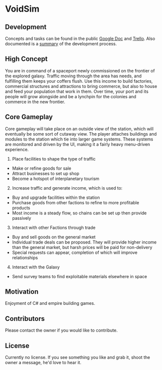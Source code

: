 # VoidSim
## Development

Concepts and tasks can be found in the public [Google Doc](https://docs.google.com/document/d/1bT2nHyHK3gr07vE92bUfm1ZlPeioPMD3LhMdtIkSH8o/edit?usp=sharing) and [Trello](https://trello.com/b/UQ94zc9O/spaceport). Also documented is a [summary](https://docs.google.com/document/d/1S708WuA_8S-gEVn_FZLBpdu-lbpbQhcxNvui4b3C3VM/edit?usp=sharing) of the development process.

## High Concept

You are in command of a spaceport newly commissioned on the frontier of the explored galaxy. Traffic moving through the area has needs, and fulfilling them keeps your coffers flush. Use this income to build factories, commercial structures and attractions to bring commerce, but also to house and feed your population that work in them. Over time, your port and its people will grow alongside and be a lynchpin for the colonies and commerce in the new frontier.

## Core Gameplay

Core gameplay will take place on an outside view of the station, which will eventually be some sort of cutaway view. The player attaches buildings and modules to the station which tie into larger game systems. These systems are monitored and driven by the UI, making it a fairly heavy menu-driven experience.

1. Place facilities to shape the type of traffic
  * Make or refine goods for sale
  * Attract businesses to set up shop
  * Become a hotspot of interplanetary tourism
2. Increase traffic and generate income, which is used to:  
  * Buy and upgrade facilities within the station
  * Purchase goods from other factions to refine to more profitable products
  * Most income is a steady flow, so chains can be set up then provide passively
3. Interact with other Factions through trade
  * Buy and sell goods on the general market
  * Individual trade deals can be proposed. They will provide higher income than the general market, but harsh prices will be paid for non-delivery
  * Special requests can appear, completion of which will improve relationships
4. Interact with the Galaxy
  * Send survey teams to find exploitable materials elsewhere in space


## Motivation

Enjoyment of C# and empire building games.

## Contributors

Please contact the owner if you would like to contribute.

## License

Currently no license. If you see something you like and grab it, shoot the owner a message, he'd love to hear it.
